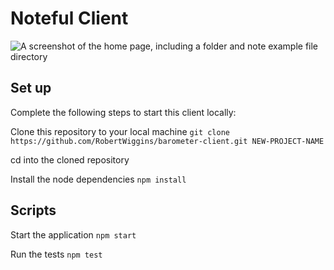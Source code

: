 # Noteful Client

![A screenshot of the home page, including a folder and note example file directory](https://github.com/RobertWiggins/noteful-client/blob/master/public/screenshots/noteful_nav_screenshot.png)

## Set up
Complete the following steps to start this client locally:

Clone this repository to your local machine `git clone https://github.com/RobertWiggins/barometer-client.git NEW-PROJECT-NAME`

cd into the cloned repository

Install the node dependencies `npm install` 

## Scripts
Start the application `npm start`

Run the tests `npm test`
